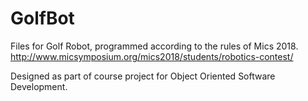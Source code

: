 # GolfBot

Files for Golf Robot, programmed according to the rules of Mics 2018. http://www.micsymposium.org/mics2018/students/robotics-contest/

Designed as part of course project for Object Oriented Software Development. 
